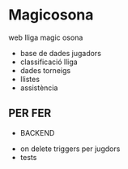 # Magicosona

web lliga magic osona
- base de dades jugadors
- classificació lliga
- dades torneigs
- llistes
- assistència

## PER FER

* BACKEND
- on delete triggers per jugdors
- tests

